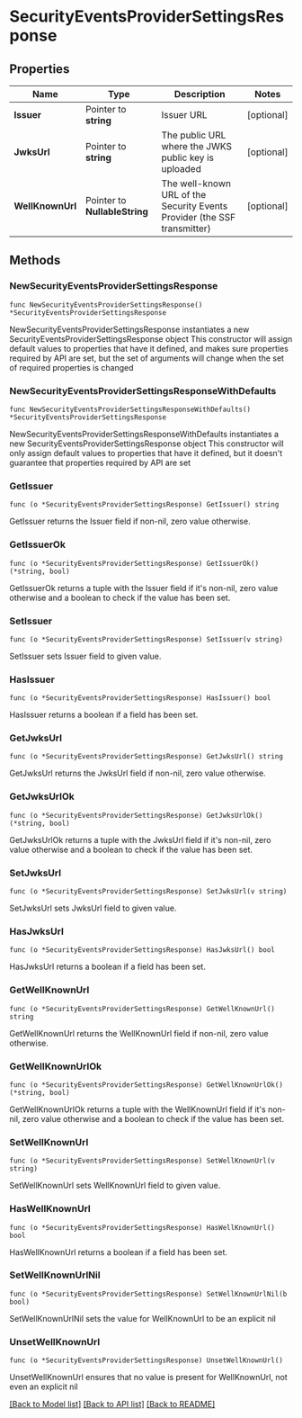 # SecurityEventsProviderSettingsResponse

## Properties

Name | Type | Description | Notes
------------ | ------------- | ------------- | -------------
**Issuer** | Pointer to **string** | Issuer URL | [optional] 
**JwksUrl** | Pointer to **string** | The public URL where the JWKS public key is uploaded | [optional] 
**WellKnownUrl** | Pointer to **NullableString** | The well-known URL of the Security Events Provider (the SSF transmitter) | [optional] 

## Methods

### NewSecurityEventsProviderSettingsResponse

`func NewSecurityEventsProviderSettingsResponse() *SecurityEventsProviderSettingsResponse`

NewSecurityEventsProviderSettingsResponse instantiates a new SecurityEventsProviderSettingsResponse object
This constructor will assign default values to properties that have it defined,
and makes sure properties required by API are set, but the set of arguments
will change when the set of required properties is changed

### NewSecurityEventsProviderSettingsResponseWithDefaults

`func NewSecurityEventsProviderSettingsResponseWithDefaults() *SecurityEventsProviderSettingsResponse`

NewSecurityEventsProviderSettingsResponseWithDefaults instantiates a new SecurityEventsProviderSettingsResponse object
This constructor will only assign default values to properties that have it defined,
but it doesn't guarantee that properties required by API are set

### GetIssuer

`func (o *SecurityEventsProviderSettingsResponse) GetIssuer() string`

GetIssuer returns the Issuer field if non-nil, zero value otherwise.

### GetIssuerOk

`func (o *SecurityEventsProviderSettingsResponse) GetIssuerOk() (*string, bool)`

GetIssuerOk returns a tuple with the Issuer field if it's non-nil, zero value otherwise
and a boolean to check if the value has been set.

### SetIssuer

`func (o *SecurityEventsProviderSettingsResponse) SetIssuer(v string)`

SetIssuer sets Issuer field to given value.

### HasIssuer

`func (o *SecurityEventsProviderSettingsResponse) HasIssuer() bool`

HasIssuer returns a boolean if a field has been set.

### GetJwksUrl

`func (o *SecurityEventsProviderSettingsResponse) GetJwksUrl() string`

GetJwksUrl returns the JwksUrl field if non-nil, zero value otherwise.

### GetJwksUrlOk

`func (o *SecurityEventsProviderSettingsResponse) GetJwksUrlOk() (*string, bool)`

GetJwksUrlOk returns a tuple with the JwksUrl field if it's non-nil, zero value otherwise
and a boolean to check if the value has been set.

### SetJwksUrl

`func (o *SecurityEventsProviderSettingsResponse) SetJwksUrl(v string)`

SetJwksUrl sets JwksUrl field to given value.

### HasJwksUrl

`func (o *SecurityEventsProviderSettingsResponse) HasJwksUrl() bool`

HasJwksUrl returns a boolean if a field has been set.

### GetWellKnownUrl

`func (o *SecurityEventsProviderSettingsResponse) GetWellKnownUrl() string`

GetWellKnownUrl returns the WellKnownUrl field if non-nil, zero value otherwise.

### GetWellKnownUrlOk

`func (o *SecurityEventsProviderSettingsResponse) GetWellKnownUrlOk() (*string, bool)`

GetWellKnownUrlOk returns a tuple with the WellKnownUrl field if it's non-nil, zero value otherwise
and a boolean to check if the value has been set.

### SetWellKnownUrl

`func (o *SecurityEventsProviderSettingsResponse) SetWellKnownUrl(v string)`

SetWellKnownUrl sets WellKnownUrl field to given value.

### HasWellKnownUrl

`func (o *SecurityEventsProviderSettingsResponse) HasWellKnownUrl() bool`

HasWellKnownUrl returns a boolean if a field has been set.

### SetWellKnownUrlNil

`func (o *SecurityEventsProviderSettingsResponse) SetWellKnownUrlNil(b bool)`

 SetWellKnownUrlNil sets the value for WellKnownUrl to be an explicit nil

### UnsetWellKnownUrl
`func (o *SecurityEventsProviderSettingsResponse) UnsetWellKnownUrl()`

UnsetWellKnownUrl ensures that no value is present for WellKnownUrl, not even an explicit nil

[[Back to Model list]](../README.md#documentation-for-models) [[Back to API list]](../README.md#documentation-for-api-endpoints) [[Back to README]](../README.md)


